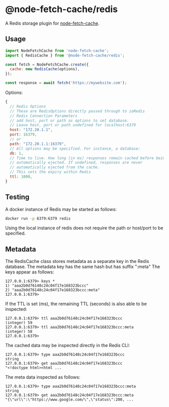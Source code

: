 # @node-fetch-cache/redis

A Redis storage plugin for [node-fetch-cache](https://www.npmjs.com/package/node-fetch-cache).

## Usage

```js
import NodeFetchCache from 'node-fetch-cache';
import { RedisCache } from '@node-fetch-cache/redis';

const fetch = NodeFetchCache.create({
  cache: new RedisCache(options),
});

const response = await fetch('https://mywebsite.com');
```

Options:

```js
{
  // Redis Options
  // These are RedisOptions directly passed through to ioRedis 
  // Redis Connection Parameters
  // add host, port or path as options to set database.
  // Leave host, port or path undefined for localhost:6379
  host: "172.20.1.1",
  port: 16379, 
  // or
  path: "172.20.1.1:16379",
  // All options may be specified. For instance, a database:
  db: 1,
  // Time to live. How long (in ms) responses remain cached before being
  // automatically ejected. If undefined, responses are never
  // automatically ejected from the cache.
  // This sets the expiry within Redis
  ttl: 1000,
}
```

## Testing

A docker instance of Redis may be started as follows:

```sh
docker run -p 6379:6379 redis 
```

Using the local instance of redis does not require the path or host/port to be specified.

## Metadata

The RedisCache class stores metadata as a separate key in the Redis database. The metadata key has the same hash but has suffix ":meta" The keys appear as follows:
```
127.0.0.1:6379> keys *
1) "aaa2b0d76148c24c04f17e168323bccc"
2) "aaa2b0d76148c24c04f17e168323bccc:meta"
127.0.0.1:6379>
```

If the TTL is set (ms), the remaining TTL (seconds) is also able to be inspected:
```
127.0.0.1:6379> ttl aaa2b0d76148c24c04f17e168323bccc
(integer) 59
127.0.0.1:6379> ttl aaa2b0d76148c24c04f17e168323bccc:meta
(integer) 58
127.0.0.1:6379>
```

The cached data may be inspected directly in the Redis CLI:
```
127.0.0.1:6379> type aaa2b0d76148c24c04f17e168323bccc
string
127.0.0.1:6379> get aaa2b0d76148c24c04f17e168323bccc
"<!doctype html><html ...
```

The meta data inspected as follows:
```
127.0.0.1:6379> type aaa2b0d76148c24c04f17e168323bccc:meta
string
127.0.0.1:6379> get aaa2b0d76148c24c04f17e168323bccc:meta
"{\"url\":\"https://www.google.com/\",\"status\":200, ...
```
